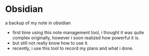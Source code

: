 # Obsidian
a backup of my note in obsidian
- first time using this note management tool, i thought it was quite complex originally, however i soon realized how powerful it is.
- but still not really know how to use it. 
- recently, i use this tool to record my plans and what i done.  
